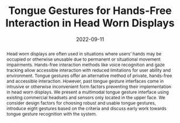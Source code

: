 ---
title: "Tongue Gestures for Hands-Free Interaction in Head Worn Displays"
teaser: "/images/tonguegestures.png"
date: "2022-09-11"
collection: publications
authors: "<b>Tan Gemicioglu</b>, Mike Winters, Yu-Te Wang, Ivan Tashev"
venue: "Proceedings of the 2022 ACM International Joint Conference on Pervasive and Ubiquitous Computing"
abstract: "Head worn displays are often used in situations where users’ hands may be occupied or otherwise unusable due to permanent or situational movement impairments. Hands-free interaction methods like voice recognition and gaze tracking allow accessible interaction with reduced limitations for user ability and environment. Tongue gestures offer an alternative method of private, hands-free and accessible interaction. However, past tongue gesture interfaces come in intrusive or otherwise inconvenient form factors preventing their implementation in head worn displays. We present a multimodal tongue gesture interface using existing commercial headsets and sensors only located in the upper face. We consider design factors for choosing robust and usable tongue gestures, introduce eight gestures based on the criteria and discuss early work towards tongue gesture recognition with the system."
link: "/files/papers/Tongue_Gestures_UbiComp_2022_Poster.pdf"
tags: [poster, sensing, subtle-interaction, gesture]
links:
- [doi, doi, https://doi.org/10.1145/3544793.3560363]
- [paper, pdf, /files/papers/Tongue_Gestures_UbiComp_2022_Poster.pdf]
- [poster, slides, /files/slides/Tongue Gestures Poster.pptx]
---